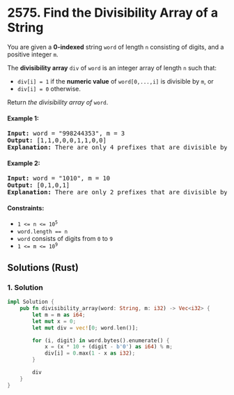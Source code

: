 # 2575. Find the Divisibility Array of a String
You are given a **0-indexed** string `word` of length `n` consisting of digits, and a positive integer `m`.

The **divisibility array** `div` of `word` is an integer array of length `n` such that:
* `div[i] = 1` if the **numeric value** of `word[0,...,i]` is divisible by `m`, or
* `div[i] = 0` otherwise.

Return *the divisibility array of* `word`.

#### Example 1:
<pre>
<strong>Input:</strong> word = "998244353", m = 3
<strong>Output:</strong> [1,1,0,0,0,1,1,0,0]
<strong>Explanation:</strong> There are only 4 prefixes that are divisible by 3: "9", "99", "998244", and "9982443".
</pre>

#### Example 2:
<pre>
<strong>Input:</strong> word = "1010", m = 10
<strong>Output:</strong> [0,1,0,1]
<strong>Explanation:</strong> There are only 2 prefixes that are divisible by 10: "10", and "1010".
</pre>

#### Constraints:
* <code>1 <= n <= 10<sup>5</sup></code>
* `word.length == n`
* `word` consists of digits from `0` to `9`
* <code>1 <= m <= 10<sup>9</sup></code>

## Solutions (Rust)

### 1. Solution
```Rust
impl Solution {
    pub fn divisibility_array(word: String, m: i32) -> Vec<i32> {
        let m = m as i64;
        let mut x = 0;
        let mut div = vec![0; word.len()];

        for (i, digit) in word.bytes().enumerate() {
            x = (x * 10 + (digit - b'0') as i64) % m;
            div[i] = 0.max(1 - x as i32);
        }

        div
    }
}
```
